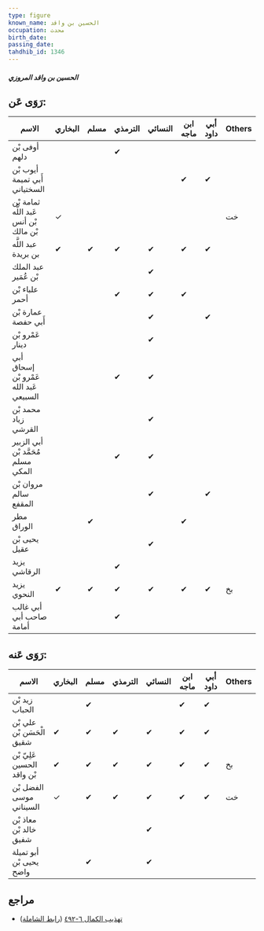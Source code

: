 ```yaml
---
type: figure
known_name: الحسين بن واقد
occupation: محدث
birth_date:
passing_date:
tahdhib_id: 1346
---
```

##### الحسين بن واقد المروزي

## رَوَى عَن:
| الاسم                                  | البخاري | مسلم | الترمذي | النسائي | ابن ماجه | أبي داود | Others |
| -------------------------------------- | ------- | ---- | ------- | ------- | -------- | -------- | ------ |
| أوفى بْن دلهم                          |         |      | ✔       |         |          |          |        |
| أيوب بْن أَبي تميمة السختياني          |         |      |         |         | ✔        | ✔        |        |
| ثمامة بْن عَبد اللَّه بْن أنس بْن مالك | ✓       |      |         |         |          |          | خت     |
| عبد اللَّه بن بريدة                    | ✔       | ✔    | ✔       | ✔       | ✔        | ✔        |        |
| عبد الملك بْن عُمَير                   |         |      |         | ✔       |          |          |        |
| علباء بْن أحمر                         |         |      | ✔       | ✔       | ✔        |          |        |
| عمارة بْن أَبي حفصة                    |         |      |         | ✔       |          | ✔        |        |
| عَمْرو بْن دينار                       |         |      |         | ✔       |          |          |        |
| أبي إسحاق عَمْرو بْن عَبد الله السبيعي |         |      | ✔       | ✔       |          |          |        |
| محمد بْن زياد القرشي                   |         |      |         | ✔       |          |          |        |
| أبي الزبير مُحَمَّد بْن مسلم المكي     |         |      | ✔       | ✔       |          |          |        |
| مروان بْن سالم المقفع                  |         |      |         | ✔       |          | ✔        |        |
| مطر الوراق                             |         | ✔    |         |         | ✔        |          |        |
| يحيى بْن عقيل                          |         |      |         | ✔       |          |          |        |
| يزيد الرقاشي                           |         |      | ✔       |         |          |          |        |
| يزيد النحوي                            | ✔       | ✔    | ✔       | ✔       | ✔        | ✔        | بخ     |
| أبي غالب صاحب أبي أمامة                |         |      | ✔       |         |          |          |        |
## رَوَى عَنه:
| الاسم                      | البخاري | مسلم | الترمذي | النسائي | ابن ماجه | أبي داود | Others |
| -------------------------- | ------- | ---- | ------- | ------- | -------- | -------- | ------ |
| زيد بْن الحباب             |         | ✔    |         |         | ✔        | ✔        |        |
| علي بْن الْحَسَن بْن شقيق  | ✔       | ✔    | ✔       | ✔       | ✔        | ✔        |        |
| عَلِيّ بْن الحسين بْن واقد | ✔       | ✔    | ✔       | ✔       | ✔        | ✔        | بخ     |
| الفضل بْن موسى السيناني    | ✓       | ✔    | ✔       | ✔       | ✔        | ✔        | خت     |
| معاذ بْن خالد بْن شفيق     |         |      |         | ✔       |          |          |        |
| أبو تميلة يحيى بْن واضح    |         | ✔    |         | ✔       |          |          |        |
## مراجع
- [تهذيب الكمال ٦-٤٩٢](obsidian://open?vault=Tahdhib-al-Kamal&file=Figures/١٣٤٦-الحسين%20بن%20واقد%20المروزي) ([رابط الشاملة](https://shamela.ws/book/3722/3156))